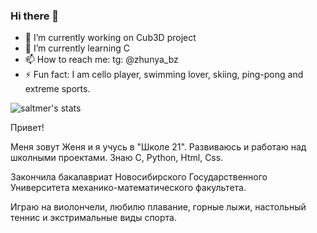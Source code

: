### Hi there 👋

- 🔭 I’m currently working on Cub3D project
- 🌱 I’m currently learning C
- 📫 How to reach me: tg: @zhunya_bz
- ⚡ Fun fact: I am cello player, swimming lover, skiing, ping-pong and extreme sports.

<!--
**Zhunya-bz/Zhunya-bz** is a ✨ _special_ ✨ repository because its `README.md` (this file) appears on your GitHub profile.

Here are some ideas to get you started:

- 🔭 I’m currently working on ...
- 🌱 I’m currently learning ...
- 👯 I’m looking to collaborate on ...
- 🤔 I’m looking for help with ...
- 💬 Ask me about ...
- 📫 How to reach me: ...
- 😄 Pronouns: ...
- ⚡ Fun fact: ...
-->
![saltmer's stats](https://badge42.herokuapp.com/api/stats/saltmer)

Привет!

Меня зовут Женя и я учусь в "Школе 21". Развиваюсь и работаю над школными проектами. Знаю С, Python, Html, Css. 

Закончила бакалавриат Новосибирского Государственного Университета механико-математического факультета.

Играю на виолончели, любилю плавание, горные лыжи, настольный теннис и экстримальные виды спорта.

